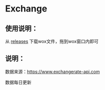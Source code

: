 # Exchange

## 使用说明：
从 [releases](https://github.com/encyclist/Exchange/releases) 下载wox文件，拖到wox窗口内即可

## 说明：
数据来源：https://www.exchangerate-api.com

数据每日更新
